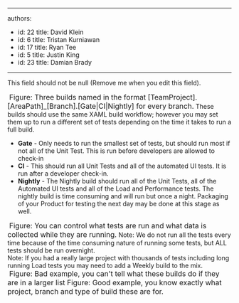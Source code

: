 

---
authors:
  - id: 22
    title: David Klein
  - id: 6
    title: Tristan Kurniawan
  - id: 17
    title: Ryan Tee
  - id: 5
    title: Justin King
  - id: 23
    title: Damian Brady
---




<span class='intro'> This field should not be null (Remove me when you edit this field). </span>


  <img alt="" class="ms-rteCustom-ImageArea" src="/TFS/RulesToBetterVersionControlwithTFS(AKASourceControl)/PublishingImages/Builds.jpg" />&#160;<font class="ms-rteCustom-FigureNormal" size="+0">Figure&#58; Three builds named in the format [TeamProject].[AreaPath]_[Branch].[Gate|CI|Nightly] for every branch.</font> These builds should use the same XAML build workflow; however you may set them up to run a different set of tests depending on the time it takes to run a full build. <br>
<ul>
    <li><strong>Gate</strong> - Only needs to run the smallest set of tests, but should run most if not all of the Unit Test. This is run before developers are allowed to check-in </li>
    <li><strong>CI</strong> - This should run all Unit Tests and all of the automated UI tests. It is run after a developer check-in. </li>
    <li><strong>Nightly</strong> - The Nightly build should run all of the Unit Tests, all of the Automated UI tests and all of the Load and Performance tests. The nightly build is time consuming and will run but once a night. Packaging of your Product for testing the next day may be done at this stage as well.</li>
</ul>
<img alt="" class="ms-rteCustom-ImageArea" src="/TFS/RulesToBetterVersionControlwithTFS(AKASourceControl)/PublishingImages/ControlTestAndData.jpg" /> <font class="ms-rteCustom-FigureNormal" size="+0">Figure&#58; You can control what tests are run and what data is collected while they are running.</font> Note&#58; We do not run all the tests every time because of the time consuming nature of running some tests, but ALL tests should be run overnight. <br>
Note&#58; If you had a really large project with thousands of tests including long running Load tests you may need to add a Weekly build to the mix. <br>
<img alt="" class="ms-rteCustom-ImageArea" src="/TFS/RulesToBetterVersionControlwithTFS(AKASourceControl)/PublishingImages/BuildStatus01.jpg" />&#160;<font class="ms-rteCustom-FigureBad" size="+0">Figure&#58; Bad example, you can't tell what these builds do if they are in a larger list </font><img alt="" class="ms-rteCustom-ImageArea" src="/TFS/RulesToBetterVersionControlwithTFS(AKASourceControl)/PublishingImages/BuildStatus02.jpg" /><font class="ms-rteCustom-FigureGood" size="+0">Figure&#58; Good example, you know exactly what project, branch and type of build these are for. </font>



